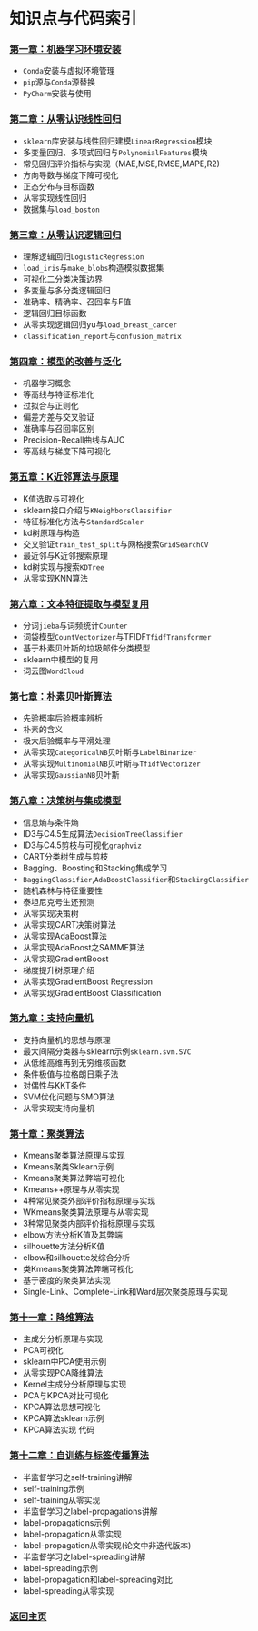 # 知识点与代码索引

### [第一章：机器学习环境安装](./Chapter01)

- `Conda`安装与虚拟环境管理
- `pip`源与`Conda`源替换
- `PyCharm`安装与使用

### [第二章：从零认识线性回归](./Chapter02/README-zh-CN.md)

- `sklearn`库安装与线性回归建模`LinearRegression`模块
- 多变量回归、多项式回归与`PolynomialFeatures`模块
- 常见回归评价指标与实现（MAE,MSE,RMSE,MAPE,R2)
- 方向导数与梯度下降可视化
- 正态分布与目标函数
- 从零实现线性回归
- 数据集与`load_boston`

### [第三章：从零认识逻辑回归](./Chapter03/README-zh-CN.md)

- 理解逻辑回归`LogisticRegression`
- `load_iris`与`make_blobs`构造模拟数据集
- 可视化二分类决策边界
- 多变量与多分类逻辑回归
- 准确率、精确率、召回率与F值
- 逻辑回归目标函数
- 从零实现逻辑回归yu与`load_breast_cancer`
- `classification_report`与`confusion_matrix`

### [第四章：模型的改善与泛化](./Chapter04/README-zh-CN.md)

- 机器学习概念
- 等高线与特征标准化
- 过拟合与正则化
- 偏差方差与交叉验证
- 准确率与召回率区别
- Precision-Recall曲线与AUC
- 等高线与梯度下降可视化

### [第五章：K近邻算法与原理](./Chapter05/README-zh-CN.md)

- K值选取与可视化
- sklearn接口介绍与`KNeighborsClassifier`
- 特征标准化方法与`StandardScaler`
- kd树原理与构造
- 交叉验证`train_test_split`与网格搜索`GridSearchCV`
- 最近邻与K近邻搜索原理
- kd树实现与搜索`KDTree`
- 从零实现KNN算法

### [第六章：文本特征提取与模型复用](Chapter06/README-zh-CN.md)

- 分词`jieba`与词频统计`Counter`
- 词袋模型`CountVectorizer`与TFIDF`TfidfTransformer`
- 基于朴素贝叶斯的垃圾邮件分类模型
- sklearn中模型的复用
- 词云图`WordCloud`

### [第七章：朴素贝叶斯算法](Chapter07/README-zh-CN.md)

- 先验概率后验概率辨析
- 朴素的含义
- 极大后验概率与平滑处理
- 从零实现`CategoricalNB`贝叶斯与`LabelBinarizer`
- 从零实现`MultinomialNB`贝叶斯与`TfidfVectorizer`
- 从零实现`GaussianNB`贝叶斯

### [第八章：决策树与集成模型](./Chapter08/README-zh-CN.md)

- 信息熵与条件熵
- ID3与C4.5生成算法`DecisionTreeClassifier`
- ID3与C4.5剪枝与可视化`graphviz`
- CART分类树生成与剪枝
- Bagging、Boosting和Stacking集成学习
- `BaggingClassifier`,`AdaBoostClassifier`和`StackingClassifier`
- 随机森林与特征重要性
- 泰坦尼克号生还预测
- 从零实现决策树
- 从零实现CART决策树算法
- 从零实现AdaBoost算法
- 从零实现AdaBoost之SAMME算法
- 从零实现GradientBoost
- 梯度提升树原理介绍
- 从零实现GradientBoost Regression
- 从零实现GradientBoost Classification

### [第九章：支持向量机](./Chapter09/README-zh-CN.md)

- 支持向量机的思想与原理
- 最大间隔分类器与sklearn示例`sklearn.svm.SVC`
- 从低维高维再到无穷维核函数
- 条件极值与拉格朗日乘子法
- 对偶性与KKT条件
- SVM优化问题与SMO算法
- 从零实现支持向量机

### [第十章：聚类算法](./Chapter10/README-zh-CN.md)

- Kmeans聚类算法原理与实现
- Kmeans聚类Sklearn示例
- Kmeans聚类算法弊端可视化
- Kmeans++原理与从零实现
- 4种常见聚类外部评价指标原理与实现
- WKmeans聚类算法原理与从零实现
- 3种常见聚类内部评价指标原理与实现
- elbow方法分析K值及其弊端
- silhouette方法分析K值
- elbow和silhouette发综合分析
- 类Kmeans聚类算法弊端可视化
- 基于密度的聚类算法实现
- Single-Link、Complete-Link和Ward层次聚类原理与实现

### [第十一章：降维算法](./Chapter11/README-zh-CN.md)

- 主成分分析原理与实现
- PCA可视化
- sklearn中PCA使用示例
- 从零实现PCA降维算法
- Kernel主成分分析原理与实现
- PCA与KPCA对比可视化
- KPCA算法思想可视化
- KPCA算法sklearn示例
- KPCA算法实现 代码

### [第十二章：自训练与标签传播算法](./Chapter12/README-zh-CN.md)

- 半监督学习之self-training讲解
- self-training示例
- self-training从零实现
- 半监督学习之label-propagations讲解
- label-propagations示例
- label-propagation从零实现
- label-propagation从零实现(论文中非迭代版本)
- 半监督学习之label-spreading讲解
- label-spreading示例
- label-propagation和label-spreading对比
- label-spreading从零实现

### [返回主页](../README-zh-CN.md)



